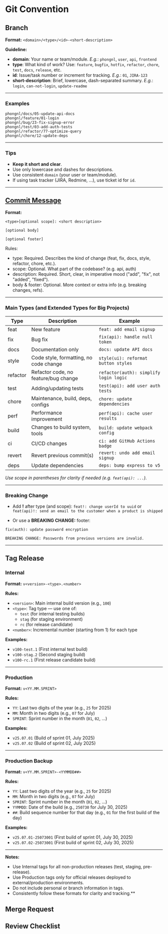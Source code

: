 # Git Convention

## Branch

**Format:**
`<domain>/<type>/<id>-<short-description>`

**Guideline:**

- **domain**: Your name or team/module. _E.g._: `phongnl`, `user`, `api`, `frontend`
- **type**: What kind of work? Use: `feature`, `bugfix`, `hotfix`, `refactor`, `chore`, `test`, `docs`, `release`, etc.
- **id**: Issue/task number or increment for tracking. _E.g._: `01`, `JIRA-123`
- **short-description**: Brief, lowercase, dash-separated summary. _E.g._: `login`, `can-not-login`, `update-readme`

---

### Examples
```git
phongnl/docs/05-update-api-docs
phongnl/feature/01-login
phongnl/bug/23-fix-signup-error
phongnl/test/03-add-auth-tests
phongnl/refactor/77-optimize-query
phongnl/chore/12-update-deps
```

---

### Tips

- **Keep it short and clear**.
- Use only lowercase and dashes for descriptions.
- Use consistent `domain` (your user or team/module).
- If using task tracker (JIRA, Redmine, ...), use ticket id for `id`.

---

## [Commit Message](https://www.conventionalcommits.org/en/v1.0.0/)

**Format:**

```git
<type>[optional scope]: <short description>

[optional body]

[optional footer]
```

Rules:
- type: Required. Describes the kind of change (feat, fix, docs, style, refactor, chore, etc.).
- scope: Optional. What part of the codebase? (e.g. api, auth)
- description: Required. Short, clear, in imperative mood ("add", "fix", not "added", "fixed").
- body & footer: Optional. More context or extra info (e.g. breaking changes, refs).

---

### Main Types (and Extended Types for Big Projects)

| Type     | Description                            | Example                                |
|----------|----------------------------------------|----------------------------------------|
| feat     | New feature                            | `feat: add email signup`               |
| fix      | Bug fix                                | `fix(api): handle null token`          |
| docs     | Documentation only                     | `docs: update API docs`                |
| style    | Code style, formatting, no code change | `style(ui): reformat button styles`    |
| refactor | Refactor code, no feature/bug change   | `refactor(auth): simplify login logic` |
| test     | Adding/updating tests                  | `test(api): add user auth tests`       |
| chore    | Maintenance, build, deps, configs      | `chore: update dependencies`           |
| perf     | Performance improvement                | `perf(api): cache user results`        |
| build    | Changes to build system, tools         | `build: update webpack config`         |
| ci       | CI/CD changes                          | `ci: add GitHub Actions badge`         |
| revert   | Revert previous commit(s)              | `revert: undo add email signup`        |
| deps     | Update dependencies                    | `deps: bump express to v5`             |

*Use scope in parentheses for clarity if needed (e.g. `feat(api): ...`).*

---

### Breaking Change

- Add **!** after type (and scope): `feat!: change userId to uuid` or `feat(api)!: send an email to the customer when a product is shipped`

- Or use a **BREAKING CHANGE:** footer:

```git
fix(auth): update password encryption

BREAKING CHANGE: Passwords from previous versions are invalid.
```

---

## Tag Release

### Internal

**Format:**  `v<version>-<type>.<number>`

**Rules:**
- `<version>`: Main internal build version (e.g., `100`)
- `<type>`: Tag type — use one of:
    - `test` (for internal testing builds)
    - `stag` (for staging environment)
    - `rc` (for release candidate)
- `<number>`: Incremental number (starting from 1) for each type

**Examples:**
- `v100-test.1`   (First internal test build)
- `v100-stag.2`   (Second staging build)
- `v100-rc.1`     (First release candidate build)


---
### Production

**Format:** `v<YY.MM.SPRINT>`

**Rules:**
- `YY`: Last two digits of the year (e.g., `25` for 2025)
- `MM`: Month in two digits (e.g., `07` for July)
- `SPRINT`: Sprint number in the month (`01`, `02`, ...)

**Examples:**
- `v25.07.01` (Build of sprint 01, July 2025)
- `v25.07.02` (Build of sprint 02, July 2025)


---
### Production Backup

**Format:** `v<YY.MM.SPRINT>-<YYMMDD##>`

**Rules:**
- `YY`: Last two digits of the year (e.g., `25` for 2025)
- `MM`: Month in two digits (e.g., `07` for July)
- `SPRINT`: Sprint number in the month (`01`, `02`, ...)
- `YYMMDD`: Date of the build (e.g., `250730` for July 30, 2025)
- `##`: Build sequence number for that day (e.g., `01` for the first build of the day)

**Examples:**
- `v25.07.01-25073001` (First build of sprint 01, July 30, 2025)
- `v25.07.02-25073001` (First build of sprint 02, July 30, 2025)


---

**Notes:**
- Use Internal tags for all non-production releases (test, staging, pre-release).
- Use Production tags only for official releases deployed to external/production environments.
- Do not include personal or branch information in tags.
- Consistently follow these formats for clarity and tracking.**

## Merge Request

## Review Checklist
